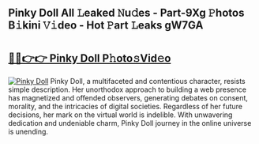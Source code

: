 ## Pinky Doll All 𝙻eaked 𝙽u𝚍es - Part-9Xg 𝙿hotos B𝚒kini 𝚅𝚒deo - Hot 𝙿art 𝙻eaks gW7GA

# <h2><a href="http://ld0t6l3.urlbe.top/?page=Pinky+Doll">🔗🔗👉👉 Pinky Doll P𝚑oto𝚜Vid𝚎o</a></h2>

[![Pinky Doll](https://i.imgur.com/eBuTRDB.gif)](http://ld0t6l3.urlbe.top/?page=Pinky+Doll)
Pinky Doll, a multifaceted and contentious character, resists simple description. Her unorthodox approach to building a web presence has magnetized and offended observers, generating debates on consent, morality, and the intricacies of digital societies. Regardless of her future decisions, her mark on the virtual world is indelible. With unwavering dedication and undeniable charm, Pinky Doll journey in the online universe is unending.
